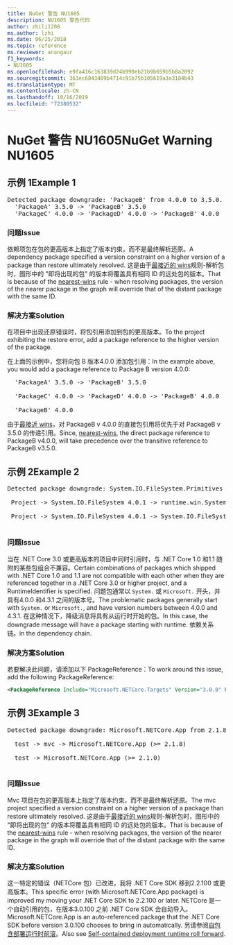 ```yaml
---
title: NuGet 警告 NU1605
description: NU1605 警告代码
author: zhili1208
ms.author: lzhi
ms.date: 06/25/2018
ms.topic: reference
ms.reviewer: anangaur
f1_keywords:
- NU1605
ms.openlocfilehash: e9fa416c163839d24b990eb21b9b659b5b8a2092
ms.sourcegitcommit: 363ec6843409b4714c91b75b105619a3a3184b43
ms.translationtype: MT
ms.contentlocale: zh-CN
ms.lasthandoff: 10/16/2019
ms.locfileid: "72380532"
---
```

# <a name="nuget-warning-nu1605"></a><span data-ttu-id="e3cd5-103">NuGet 警告 NU1605</span><span class="sxs-lookup"><span data-stu-id="e3cd5-103">NuGet Warning NU1605</span></span>

## <a name="example-1"></a><span data-ttu-id="e3cd5-104">示例 1</span><span class="sxs-lookup"><span data-stu-id="e3cd5-104">Example 1</span></span>

<pre>Detected package downgrade: 'PackageB' from 4.0.0 to 3.5.0. Reference the package directly from the project to select a different version.<br/>  'PackageA' 3.5.0 -> 'PackageB' 3.5.0<br/>  'PackageC' 4.0.0 -> 'PackageD' 4.0.0 -> 'PackageB' 4.0.0</pre>

### <a name="issue"></a><span data-ttu-id="e3cd5-105">问题</span><span class="sxs-lookup"><span data-stu-id="e3cd5-105">Issue</span></span>
<span data-ttu-id="e3cd5-106">依赖项包在包的更高版本上指定了版本约束，而不是最终解析还原。</span><span class="sxs-lookup"><span data-stu-id="e3cd5-106">A dependency package specified a version constraint on a higher version of a package than restore ultimately resolved.</span></span> <span data-ttu-id="e3cd5-107">这是由于[最接近的 wins](../../concepts/dependency-resolution.md#nearest-wins)规则-解析包时，图形中的 "即将出现的包" 的版本将覆盖具有相同 ID 的远处包的版本。</span><span class="sxs-lookup"><span data-stu-id="e3cd5-107">That is because of the [nearest-wins](../../concepts/dependency-resolution.md#nearest-wins) rule - when resolving packages, the version of the nearer package in the graph will override that of the distant package with the same ID.</span></span>

### <a name="solution"></a><span data-ttu-id="e3cd5-108">解决方案</span><span class="sxs-lookup"><span data-stu-id="e3cd5-108">Solution</span></span>
<span data-ttu-id="e3cd5-109">在项目中出现还原错误时，将包引用添加到包的更高版本。</span><span class="sxs-lookup"><span data-stu-id="e3cd5-109">To the project exhibiting the restore error, add a package reference to the higher version of the package.</span></span>

<span data-ttu-id="e3cd5-110">在上面的示例中，您将向包 B 版本4.0.0 添加包引用：</span><span class="sxs-lookup"><span data-stu-id="e3cd5-110">In the example above, you would add a package reference to Package B version 4.0.0:</span></span>

<pre>
  'PackageA' 3.5.0 -> 'PackageB' 3.5.0<br/>
  'PackageC' 4.0.0 -> 'PackageD' 4.0.0 -> 'PackageB' 4.0.0<br/>
  'PackageB' 4.0.0
</pre>

<span data-ttu-id="e3cd5-111">由于[最接近 wins](../../concepts/dependency-resolution.md#nearest-wins)，对 PackageB v 4.0.0 的直接包引用将优先于对 PackageB v 3.5.0 的传递引用。</span><span class="sxs-lookup"><span data-stu-id="e3cd5-111">Since, [nearest-wins](../../concepts/dependency-resolution.md#nearest-wins), the direct package reference to PackageB v4.0.0, will take precedence over the transitive reference to PackageB v3.5.0.</span></span>

## <a name="example-2"></a><span data-ttu-id="e3cd5-112">示例 2</span><span class="sxs-lookup"><span data-stu-id="e3cd5-112">Example 2</span></span>
<pre>
Detected package downgrade: System.IO.FileSystem.Primitives from 4.3.0 to 4.0.1. Reference the package directly from the project to select a different version.</br>
 Project -> System.IO.FileSystem 4.0.1 -> runtime.win.System.IO.FileSystem 4.3.0 -> System.IO.FileSystem.Primitives (>= 4.3.0)</br>
 Project -> System.IO.FileSystem 4.0.1 -> System.IO.FileSystem.Primitives (>= 4.0.1)</br>
</pre>

### <a name="issue"></a><span data-ttu-id="e3cd5-113">问题</span><span class="sxs-lookup"><span data-stu-id="e3cd5-113">Issue</span></span> 

<span data-ttu-id="e3cd5-114">当在 .NET Core 3.0 或更高版本的项目中同时引用时，与 .NET Core 1.0 和1.1 随附的某些包组合不兼容。</span><span class="sxs-lookup"><span data-stu-id="e3cd5-114">Certain combinations of packages which shipped with .NET Core 1.0 and 1.1 are not compatible with each other when they are referenced together in a .NET Core 3.0 or higher project, and a RuntimeIdentifier is specified.</span></span>  <span data-ttu-id="e3cd5-115">问题包通常以 `System.` 或 `Microsoft.` 开头，并具有4.0.0 和4.3.1 之间的版本号。</span><span class="sxs-lookup"><span data-stu-id="e3cd5-115">The problematic packages generally start with `System.` or `Microsoft.`, and have version numbers between 4.0.0 and 4.3.1.</span></span>  <span data-ttu-id="e3cd5-116">在这种情况下，降级消息将具有从运行时开始的包。<RID></span><span class="sxs-lookup"><span data-stu-id="e3cd5-116">In this case, the downgrade message will have a package starting with runtime.<RID></span></span> <span data-ttu-id="e3cd5-117">依赖关系链。</span><span class="sxs-lookup"><span data-stu-id="e3cd5-117">in the dependency chain.</span></span>

### <a name="solution"></a><span data-ttu-id="e3cd5-118">解决方案</span><span class="sxs-lookup"><span data-stu-id="e3cd5-118">Solution</span></span>

<span data-ttu-id="e3cd5-119">若要解决此问题，请添加以下 PackageReference：</span><span class="sxs-lookup"><span data-stu-id="e3cd5-119">To work around this issue, add the following PackageReference:</span></span>

```xml
<PackageReference Include="Microsoft.NETCore.Targets" Version="3.0.0" PrivateAssets="all" />
```

## <a name="example-3"></a><span data-ttu-id="e3cd5-120">示例 3</span><span class="sxs-lookup"><span data-stu-id="e3cd5-120">Example 3</span></span>

<pre>Detected package downgrade: Microsoft.NETCore.App from 2.1.8 to 2.1.0. Reference the package directly from the project to select a different version.<br/>
  test -> mvc -> Microsoft.NETCore.App (>= 2.1.8)<br/>
  test -> Microsoft.NETCore.App (>= 2.1.0)<br/>
</pre>

### <a name="issue"></a><span data-ttu-id="e3cd5-121">问题</span><span class="sxs-lookup"><span data-stu-id="e3cd5-121">Issue</span></span>
<span data-ttu-id="e3cd5-122">Mvc 项目在包的更高版本上指定了版本约束，而不是最终解析还原。</span><span class="sxs-lookup"><span data-stu-id="e3cd5-122">The mvc project specified a version constraint on a higher version of a package than restore ultimately resolved.</span></span> <span data-ttu-id="e3cd5-123">这是由于[最接近的 wins](../../concepts/dependency-resolution.md#nearest-wins)规则-解析包时，图形中的 "即将出现的包" 的版本将覆盖具有相同 ID 的远处包的版本。</span><span class="sxs-lookup"><span data-stu-id="e3cd5-123">That is because of the [nearest-wins](../../concepts/dependency-resolution.md#nearest-wins) rule - when resolving packages, the version of the nearer package in the graph will override that of the distant package with the same ID.</span></span>

### <a name="solution"></a><span data-ttu-id="e3cd5-124">解决方案</span><span class="sxs-lookup"><span data-stu-id="e3cd5-124">Solution</span></span>
<span data-ttu-id="e3cd5-125">这一特定的错误（NETCore 包）已改进，我将 .NET Core SDK 移到2.2.100 或更高版本。</span><span class="sxs-lookup"><span data-stu-id="e3cd5-125">This specific error (with Microsoft.NETCore.App package) is improved my moving your .NET Core SDK to 2.2.100 or later.</span></span> <span data-ttu-id="e3cd5-126">NETCore 是一个自动引用的包，在版本3.0.100 之前 .NET Core SDK 会自动导入。</span><span class="sxs-lookup"><span data-stu-id="e3cd5-126">Microsoft.NETCore.App is an auto-referenced package that the .NET Core SDK before version 3.0.100 chooses to bring in automatically.</span></span> <span data-ttu-id="e3cd5-127">另请参阅[自包含部署运行时前滚](/dotnet/core/deploying/runtime-patch-selection)。</span><span class="sxs-lookup"><span data-stu-id="e3cd5-127">Also see [Self-contained deployment runtime roll forward](/dotnet/core/deploying/runtime-patch-selection).</span></span>
